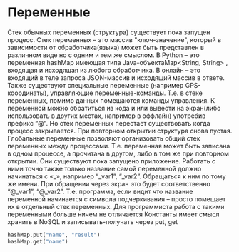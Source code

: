 # Переменные

Стек обычных переменных (структура) существует пока запущен процесс. Стек переменных – это массив "ключ-значение", который в зависимости от обработчика(языка) может быть представлен в различном виде но с одним и тем же смыслом. В Python – это переменная hashMap имеющая типа Java-объектаMap<String, String> , входящая и исходящая из любого обработчика. В онлайн – это входящий в теле запроса JSON-массив и исходящий массив в ответе. Также существуют специальные переменные (например GPS-координаты), управляющие переменные-команды. Т.е. в стеке переменных, помимо данных помещаются команды управления. К переменной можно обратиться из кода и или вывести на экран(либо использовать в других местах, например в оффлайн) употребив префикс “@”. Но стек переменных перестает существовать когда процесс закрывается. При повторном открытии структура снова пустая. Глобальные переменные позволяют организовать общий стек переменных между процессами. Т.е. переменная может быть записана в одном процессе, а прочитана в другом, либо в том же при повторном открытии. Они существуют пока запущено приложение. Работать с ними точно также только название самой переменной должно начинаться с «_», например “_var1”, “_var2”. Обращаться к ним по тому же имени. При обращении через экран это будет соответственно “@_var1”, “@_var2”. Т.е. программа, если видит что название переменной начинается с символа подчеркивания – просто помещает их в отдельный стек переменных. Для программиста работа с такими переменными больше ничем не отличается Константы имеет смысл хранить в NoSQL и записывать-получать через put, get
```python
hashMap.put("name", "result")
hashMap.get("name")
```